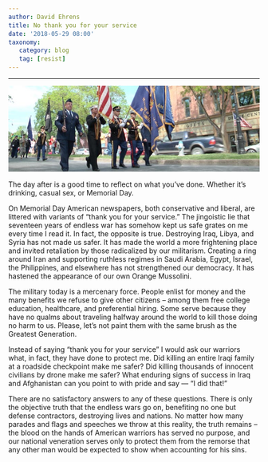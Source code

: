```yaml
---
author: David Ehrens
title: No thank you for your service
date: '2018-05-29 08:00'
taxonomy:
   category: blog
   tag: [resist]
---
```

---

![](memorial-day.jpg)

The day after is a good time to reflect on what you’ve done. Whether it’s drinking, casual sex, or Memorial Day.

On Memorial Day American newspapers, both conservative and liberal, are littered with variants of “thank you for your service.” The jingoistic lie that seventeen years of endless war has somehow kept us safe grates on me every time I read it. In fact, the opposite is true. Destroying Iraq, Libya, and Syria has not made us safer. It has made the world a more frightening place and invited retaliation by those radicalized by our militarism. Creating a ring around Iran and supporting ruthless regimes in Saudi Arabia, Egypt, Israel, the Philippines, and elsewhere has not strengthened our democracy. It has hastened the appearance of our own Orange Mussolini.

The military today is a mercenary force. People enlist for money and the many benefits we refuse to give other citizens – among them free college education, healthcare, and preferential hiring. Some serve because they have no qualms about traveling halfway around the world to kill those doing no harm to us. Please, let’s not paint them with the same brush as the Greatest Generation.

Instead of saying “thank you for your service” I would ask our warriors what, in fact, they have done to protect me. Did killing an entire Iraqi family at a roadside checkpoint make me safer? Did killing thousands of innocent civilians by drone make me safer? What enduring signs of success in Iraq and Afghanistan can you point to with pride and say — “I did that!”

There are no satisfactory answers to any of these questions. There is only the objective truth that the endless wars go on, benefiting no one but defense contractors, destroying lives and nations. No matter how many parades and flags and speeches we throw at this reality, the truth remains – the blood on the hands of American warriors has served no purpose, and our national veneration serves only to protect them from the remorse that any other man would be expected to show when accounting for his sins.